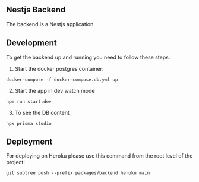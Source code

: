 ## Nestjs Backend

The backend is a Nestjs application.

## Development

To get the backend up and running you need to follow these steps:

1. Start the docker postgres container:

```
docker-compose -f docker-compose.db.yml up
```

2. Start the app in dev watch mode

```
npm run start:dev
```

3. To see the DB content

```
npx prisma studio
```

## Deployment

For deploying on Heroku please use this command from the root level of the project:

`git subtree push --prefix packages/backend heroku main`
